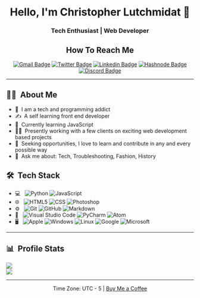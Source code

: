 <h1 align="center"> Hello, I'm Christopher Lutchmidat 👋 </h1>
<h3 align="center">  Tech Enthusiast | Web Developer </h3>
<div align="center">

<h2>How To Reach Me</h2>

[![Gmail Badge](https://img.shields.io/badge/-Gmail-c14438?style=flat-square&logo=Gmail&logoColor=white&link=mailto:chrislutchmidat@gmail.com)](mailto:chrislutchmidat@gmail.com) [![Twitter Badge](https://img.shields.io/badge/-Twitter-1ca0f1?style=flat-square&logo=twitter&logoColor=white&link=https://twitter.com/webdevchris1)](https://twitter.com/webdevchris1) [![Linkedin Badge](https://img.shields.io/badge/-LinkedIn-blue?style=flat-square&logo=Linkedin&logoColor=white&link=https://www.linkedin.com/in/christopher-lutchmidat-600b87213/)](https://www.linkedin.com/in/christopher-lutchmidat-600b87213) [![Hashnode Badge](https://img.shields.io/badge/-Hashnode-2962FF?style=flat-square&logo=hashnode&logoColor=white&link=https://webdevchris1.medium.com)](https://www.webdevchris1.medium.com) [![Discord Badge](https://img.shields.io/badge/-Discord-7289DA?style=flat-square&logo=Discord&logoColor=white&link=https://discord.gg/b8Rw288S)](https://discord.gg/b8Rw288S)

---

</div>

<h2> 👨‍💻 &nbsp;About Me</h2>

- 🌱 &nbsp;I am a tech and programming addict
- ✍️ &nbsp;A self learning front end developer
- 🔭 &nbsp;Currently learning JavaScript
- 🏋️‍♂️ &nbsp;Presently working with a few clients on exciting web development based projects
- 📡 &nbsp;Seeking opportunities, I love to learn and contribute in any and every possible way
- 💬 &nbsp;Ask me about: Tech, Troubleshooting, Fashion, History

<h2> 🛠 &nbsp;Tech Stack</h2>

- 💻 &nbsp;
  ![Python](https://img.shields.io/badge/-Python-333333?style=flat&logo=python)
  ![JavaScript](https://img.shields.io/badge/-JavaScript-333333?style=flat&logo=javascript)
- 🌐 &nbsp;
  ![HTML5](https://img.shields.io/badge/-HTML5-333333?style=flat&logo=HTML5)
  ![CSS](https://img.shields.io/badge/-CSS-333333?style=flat&logo=CSS3&logoColor=1572B6)
  ![Photoshop](https://img.shields.io/badge/-Photoshop-333333?style=flat&logo=adobe-photoshop)
- ⚙️ &nbsp;
  ![Git](https://img.shields.io/badge/-Git-333333?style=flat&logo=git)
  ![GitHub](https://img.shields.io/badge/-GitHub-333333?style=flat&logo=github)
  ![Markdown](https://img.shields.io/badge/-Markdown-333333?style=flat&logo=markdown&logoColor=000000)
- 🔧 &nbsp;
  ![Visual Studio Code](https://img.shields.io/badge/-Visual%20Studio%20Code-333333?style=flat&logo=visual-studio-code&logoColor=007ACC)
  ![PyCharm](https://img.shields.io/badge/-PyCharm-333333?style=flat&logo=PyCharm&logoColor=98CB00)
  ![Atom](https://img.shields.io/badge/-Atom-333333?style=flat&logo=Atom&logoColor=1BAE5D)
- 🖥 &nbsp;
  ![Apple](https://img.shields.io/badge/-Mac-333333?style=flat&logo=apple)
  ![Windows](https://img.shields.io/badge/-Windows-333333?style=flat&logo=windows&logoColor=00bfff)
  ![Linux](https://img.shields.io/badge/-Linux-333333?style=flat&logo=linux)
  ![Google](https://img.shields.io/badge/-Google-333333?style=flat&logo=google)
  ![Microsoft](https://img.shields.io/badge/-Microsoft_Office-333333?style=flat&logo=microsoft-office&logoColor=ff6600)

---

<h2> 📊 &nbsp;Profile Stats</h2>

<div>
  <a href="https://github.com/anuraghazra/github-readme-stats">
    <img src="https://github-readme-stats.vercel.app/api/top-langs/?username=webdevchris1&layout=compact" />
  </a>
</div>
<div>
  <a href="https://github.com/anuraghazra/github-readme-stats">
    <img src="https://github-readme-stats.vercel.app/api?username=webdevchris1&hide=stars,issues&count_private=true&show_icons=true"/>
  </a>
</div>

---

  <div align="center">
    Time Zone: UTC - 5 | <a href="https://www.buymeacoffee.com/webdevchris" alt="Buy Coffee">Buy Me a Coffee</a>
  </div>
